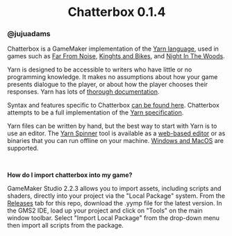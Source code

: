 <h1 align="center">Chatterbox 0.1.4</h1>

### @jujuadams

Chatterbox is a GameMaker implementation of the [Yarn language](https://github.com/YarnSpinnerTool/YarnSpinner), used in games such as [Far From Noise](https://www.georgebatchelor.com/farfromnoise), [Kinghts and Bikes](https://foamswordgames.com/#knights), and [Night In The Woods](http://www.nightinthewoods.com/).

Yarn is designed to be accessible to writers who have little or no programming knowledge. It makes no assumptions about how your game presents dialogue to the player, or about how the player chooses their responses. Yarn has lots of [thorough documentation](https://github.com/YarnSpinnerTool/YarnSpinner/blob/master/Documentation/YarnSpinner-Dialogue/README.md).

Syntax and features specific to Chatterbox [can be found here](https://raw.githubusercontent.com/JujuAdams/Chatterbox/master/scripts/__chatterbox_syntax/__chatterbox_syntax.gml). Chatterbox attempts to be a full implementation of the [Yarn specification](https://github.com/YarnSpinnerTool/YarnSpinner/blob/master/Documentation/YarnSpinner-Dialogue/General-Usage.md).

Yarn files can be written by hand, but the best way to start with Yarn is to use an editor. The [Yarn Spinner]() tool is available as a [web-based editor](https://github.com/YarnSpinnerTool/YarnEditor) or as binaries that you can run offline on your machine. [Windows and MacOS](https://github.com/blurymind/Yarn/releases/tag/0.3.6) are supported.

&nbsp;

**How do I import chatterbox into my game?**

GameMaker Studio 2.2.3 allows you to import assets, including scripts and shaders, directly into your project via the "Local Package" system. From the [Releases](https://github.com/JujuAdams/chatterbox/releases/) tab for this repo, download the .yymp file for the latest version. In the GMS2 IDE, load up your project and click on "Tools" on the main window toolbar. Select "Import Local Package" from the drop-down menu then import all scripts from the package.
